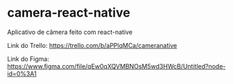 # camera-react-native
Aplicativo de câmera feito com react-native

Link do Trello:
https://trello.com/b/aPPlqMCa/cameranative

Link do Figma:
https://www.figma.com/file/qEw0qXQVMBNOsM5wd3HWcB/Untitled?node-id=0%3A1
